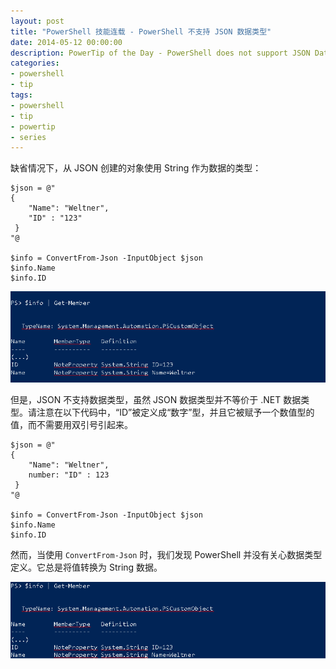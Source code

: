 ```yaml
---
layout: post
title: "PowerShell 技能连载 - PowerShell 不支持 JSON 数据类型"
date: 2014-05-12 00:00:00
description: PowerTip of the Day - PowerShell does not support JSON Data Types
categories:
- powershell
- tip
tags:
- powershell
- tip
- powertip
- series
---
```

缺省情况下，从 JSON 创建的对象使用 String 作为数据的类型：

    $json = @"
    {
        "Name": "Weltner",
        "ID" : "123"
     }
    "@

    $info = ConvertFrom-Json -InputObject $json
    $info.Name
    $info.ID

![](/img/2014-05-12-powershell-does-not-support-json-data-types-001.png)

但是，JSON 不支持数据类型，虽然 JSON 数据类型并不等价于 .NET 数据类型。请注意在以下代码中，“ID”被定义成“数字”型，并且它被赋予一个数值型的值，而不需要用双引号引起来。

    $json = @"
    {
        "Name": "Weltner",
        number: "ID" : 123
     }
    "@

    $info = ConvertFrom-Json -InputObject $json
    $info.Name
    $info.ID


然而，当使用 `ConvertFrom-Json` 时，我们发现 PowerShell 并没有关心数据类型定义。它总是将值转换为 String 数据。

![](/img/2014-05-12-powershell-does-not-support-json-data-types-002.png)


<!--本文国际来源：[PowerShell does not support JSON Data Types](http://community.idera.com/powershell/powertips/b/tips/posts/powershell-does-not-support-json-data-types)-->
